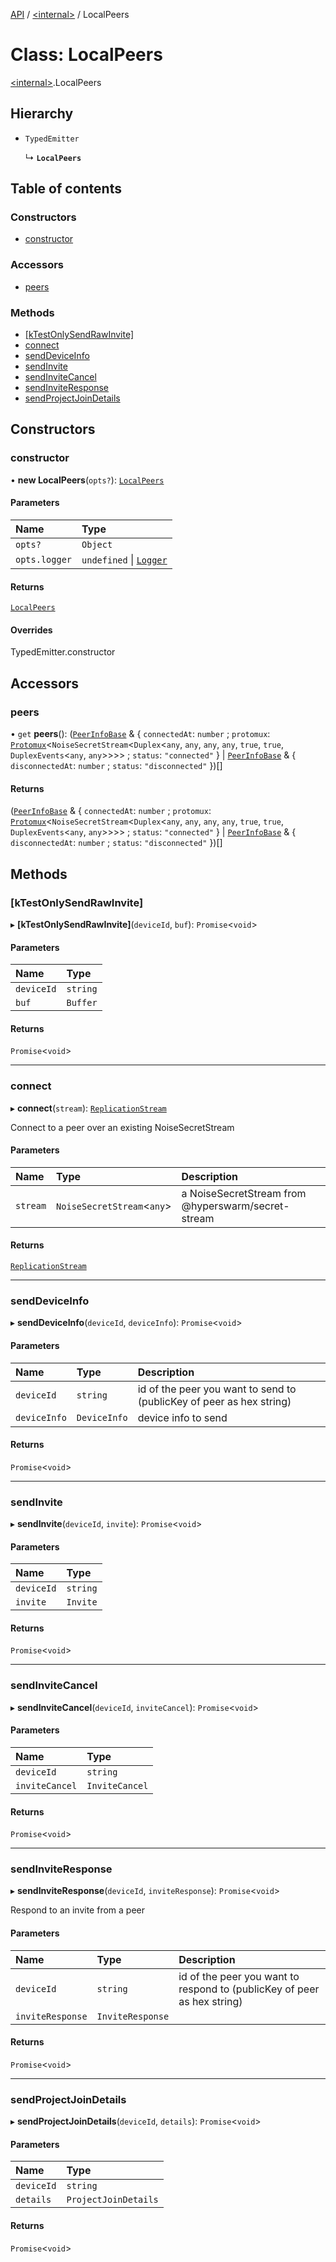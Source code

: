 [API](../README.md) / [\<internal\>](../modules/internal_.md) / LocalPeers

# Class: LocalPeers

[\<internal\>](../modules/internal_.md).LocalPeers

## Hierarchy

- `TypedEmitter`

  ↳ **`LocalPeers`**

## Table of contents

### Constructors

- [constructor](internal_.LocalPeers.md#constructor)

### Accessors

- [peers](internal_.LocalPeers.md#peers)

### Methods

- [[kTestOnlySendRawInvite]](internal_.LocalPeers.md#[ktestonlysendrawinvite])
- [connect](internal_.LocalPeers.md#connect)
- [sendDeviceInfo](internal_.LocalPeers.md#senddeviceinfo)
- [sendInvite](internal_.LocalPeers.md#sendinvite)
- [sendInviteCancel](internal_.LocalPeers.md#sendinvitecancel)
- [sendInviteResponse](internal_.LocalPeers.md#sendinviteresponse)
- [sendProjectJoinDetails](internal_.LocalPeers.md#sendprojectjoindetails)

## Constructors

### constructor

• **new LocalPeers**(`opts?`): [`LocalPeers`](internal_.LocalPeers.md)

#### Parameters

| Name | Type |
| :------ | :------ |
| `opts?` | `Object` |
| `opts.logger` | `undefined` \| [`Logger`](internal_.Logger.md) |

#### Returns

[`LocalPeers`](internal_.LocalPeers.md)

#### Overrides

TypedEmitter.constructor

## Accessors

### peers

• `get` **peers**(): ([`PeerInfoBase`](../interfaces/internal_.PeerInfoBase.md) & \{ `connectedAt`: `number` ; `protomux`: [`Protomux`](internal_.Protomux.md)\<`NoiseSecretStream`\<`Duplex`\<`any`, `any`, `any`, `any`, ``true``, ``true``, `DuplexEvents`\<`any`, `any`\>\>\>\> ; `status`: ``"connected"``  } \| [`PeerInfoBase`](../interfaces/internal_.PeerInfoBase.md) & \{ `disconnectedAt`: `number` ; `status`: ``"disconnected"``  })[]

#### Returns

([`PeerInfoBase`](../interfaces/internal_.PeerInfoBase.md) & \{ `connectedAt`: `number` ; `protomux`: [`Protomux`](internal_.Protomux.md)\<`NoiseSecretStream`\<`Duplex`\<`any`, `any`, `any`, `any`, ``true``, ``true``, `DuplexEvents`\<`any`, `any`\>\>\>\> ; `status`: ``"connected"``  } \| [`PeerInfoBase`](../interfaces/internal_.PeerInfoBase.md) & \{ `disconnectedAt`: `number` ; `status`: ``"disconnected"``  })[]

## Methods

### [kTestOnlySendRawInvite]

▸ **[kTestOnlySendRawInvite]**(`deviceId`, `buf`): `Promise`\<`void`\>

#### Parameters

| Name | Type |
| :------ | :------ |
| `deviceId` | `string` |
| `buf` | `Buffer` |

#### Returns

`Promise`\<`void`\>

___

### connect

▸ **connect**(`stream`): [`ReplicationStream`](../modules/internal_.md#replicationstream)

Connect to a peer over an existing NoiseSecretStream

#### Parameters

| Name | Type | Description |
| :------ | :------ | :------ |
| `stream` | `NoiseSecretStream`\<`any`\> | a NoiseSecretStream from @hyperswarm/secret-stream |

#### Returns

[`ReplicationStream`](../modules/internal_.md#replicationstream)

___

### sendDeviceInfo

▸ **sendDeviceInfo**(`deviceId`, `deviceInfo`): `Promise`\<`void`\>

#### Parameters

| Name | Type | Description |
| :------ | :------ | :------ |
| `deviceId` | `string` | id of the peer you want to send to (publicKey of peer as hex string) |
| `deviceInfo` | `DeviceInfo` | device info to send |

#### Returns

`Promise`\<`void`\>

___

### sendInvite

▸ **sendInvite**(`deviceId`, `invite`): `Promise`\<`void`\>

#### Parameters

| Name | Type |
| :------ | :------ |
| `deviceId` | `string` |
| `invite` | `Invite` |

#### Returns

`Promise`\<`void`\>

___

### sendInviteCancel

▸ **sendInviteCancel**(`deviceId`, `inviteCancel`): `Promise`\<`void`\>

#### Parameters

| Name | Type |
| :------ | :------ |
| `deviceId` | `string` |
| `inviteCancel` | `InviteCancel` |

#### Returns

`Promise`\<`void`\>

___

### sendInviteResponse

▸ **sendInviteResponse**(`deviceId`, `inviteResponse`): `Promise`\<`void`\>

Respond to an invite from a peer

#### Parameters

| Name | Type | Description |
| :------ | :------ | :------ |
| `deviceId` | `string` | id of the peer you want to respond to (publicKey of peer as hex string) |
| `inviteResponse` | `InviteResponse` |  |

#### Returns

`Promise`\<`void`\>

___

### sendProjectJoinDetails

▸ **sendProjectJoinDetails**(`deviceId`, `details`): `Promise`\<`void`\>

#### Parameters

| Name | Type |
| :------ | :------ |
| `deviceId` | `string` |
| `details` | `ProjectJoinDetails` |

#### Returns

`Promise`\<`void`\>
